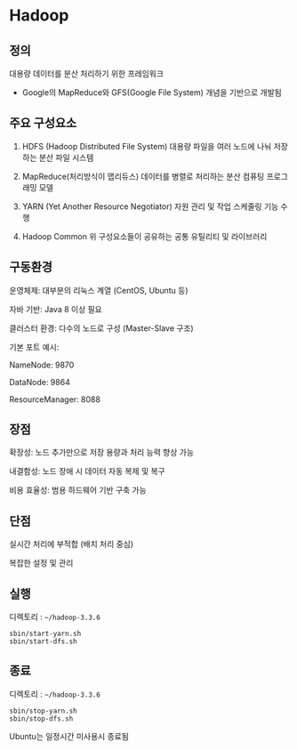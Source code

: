# Hadoop

## 정의
대용량 데이터를 분산 처리하기 위한 프레임워크
- Google의 MapReduce와 GFS(Google File System) 개념을 기반으로 개발됨

## 주요 구성요소
1. HDFS (Hadoop Distributed File System)
대용량 파일을 여러 노드에 나눠 저장하는 분산 파일 시스템

2. MapReduce(처리방식이 맵리듀스)
데이터를 병렬로 처리하는 분산 컴퓨팅 프로그래밍 모델

3. YARN (Yet Another Resource Negotiator)
자원 관리 및 작업 스케줄링 기능 수행

4. Hadoop Common
위 구성요소들이 공유하는 공통 유틸리티 및 라이브러리

## 구동환경
운영체제: 대부분의 리눅스 계열 (CentOS, Ubuntu 등)

자바 기반: Java 8 이상 필요

클러스터 환경: 다수의 노드로 구성 (Master-Slave 구조)

기본 포트 예시:

NameNode: 9870

DataNode: 9864

ResourceManager: 8088

## 장점
확장성: 노드 추가만으로 저장 용량과 처리 능력 향상 가능

내결함성: 노드 장애 시 데이터 자동 복제 및 복구

비용 효율성: 범용 하드웨어 기반 구축 가능

## 단점
실시간 처리에 부적합 (배치 처리 중심)

복잡한 설정 및 관리

## 실행
디렉토리 : `~/hadoop-3.3.6`
```shell
sbin/start-yarn.sh
sbin/start-dfs.sh
```
## 종료
디렉토리 : `~/hadoop-3.3.6`
```shell
sbin/stop-yarn.sh
sbin/stop-dfs.sh
```
Ubuntu는 일정시간 미사용시 종료됨
